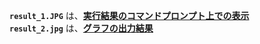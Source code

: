 **`result_1.JPG`** は、<ins>**実行結果のコマンドプロンプト上での表示**</ins><br>
**`result_2.jpg`** は、<ins>**グラフの出力結果**</ins>
